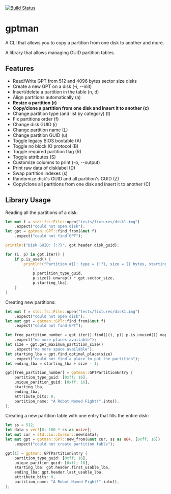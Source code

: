 [![Build Status](https://travis-ci.org/cecton/gptman.svg?branch=master)](https://travis-ci.org/cecton/gptman)

gptman
======

A CLI that allows you to copy a partition from one disk to another and more.

A library that allows managing GUID partition tables.

Features
--------

 *  Read/Write GPT from 512 and 4096 bytes sector size disks
 *  Create a new GPT on a disk (-i, --init)
 *  Insert/delete a partition in the table (n, d)
 *  Align partitions automatically (a)
 *  **Resize a partition (r)**
 *  **Copy/clone a partition from one disk and insert it to another (c)**
 *  Change partition type (and list by category) (t)
 *  Fix partitions order (f)
 *  Change disk GUID (i)
 *  Change partition name (L)
 *  Change partition GUID (u)
 *  Toggle legacy BIOS bootable (A)
 *  Toggle no block IO protocol (B)
 *  Toggle required partition flag (R)
 *  Toggle attributes (S)
 *  Customize columns to print (-o, --output)
 *  Print raw data of disklabel (D)
 *  Swap partition indexes (s)
 *  Randomize disk's GUID and all partition's GUID (Z)
 *  Copy/clone all partitions from one disk and insert it to another (C)

Library Usage
-------------

Reading all the partitions of a disk:
```rust
let mut f = std::fs::File::open("tests/fixtures/disk1.img")
    .expect("could not open disk");
let gpt = gptman::GPT::find_from(&mut f)
    .expect("could not find GPT");

println!("Disk GUID: {:?}", gpt.header.disk_guid);

for (i, p) in gpt.iter() {
    if p.is_used() {
        println!("Partition #{}: type = {:?}, size = {} bytes, starting lba = {}",
            i,
            p.partition_type_guid,
            p.size().unwrap() * gpt.sector_size,
            p.starting_lba);
    }
}
```
Creating new partitions:
```rust
let mut f = std::fs::File::open("tests/fixtures/disk1.img")
    .expect("could not open disk");
let mut gpt = gptman::GPT::find_from(&mut f)
    .expect("could not find GPT");

let free_partition_number = gpt.iter().find(|(i, p)| p.is_unused()).map(|(i, _)| i)
    .expect("no more places available");
let size = gpt.get_maximum_partition_size()
    .expect("no more space available");
let starting_lba = gpt.find_optimal_place(size)
    .expect("could not find a place to put the partition");
let ending_lba = starting_lba + size - 1;

gpt[free_partition_number] = gptman::GPTPartitionEntry {
    partition_type_guid: [0xff; 16],
    unique_parition_guid: [0xff; 16],
    starting_lba,
    ending_lba,
    attribute_bits: 0,
    partition_name: "A Robot Named Fight!".into(),
};
```
Creating a new partition table with one entry that fills the entire disk:
```rust
let ss = 512;
let data = vec![0; 100 * ss as usize];
let mut cur = std::io::Cursor::new(data);
let mut gpt = gptman::GPT::new_from(&mut cur, ss as u64, [0xff; 16])
    .expect("could not create partition table");

gpt[1] = gptman::GPTPartitionEntry {
    partition_type_guid: [0xff; 16],
    unique_parition_guid: [0xff; 16],
    starting_lba: gpt.header.first_usable_lba,
    ending_lba: gpt.header.last_usable_lba,
    attribute_bits: 0,
    partition_name: "A Robot Named Fight!".into(),
};
```
